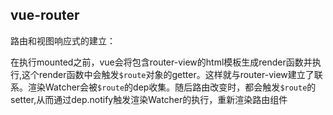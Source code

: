 ## vue-router

路由和视图响应式的建立：

在执行mounted之前，vue会将包含router-view的html模板生成render函数并执行,这个render函数中会触发`$route`对象的getter。这样就与router-view建立了联系。渲染Watcher会被`$route`的dep收集。随后路由改变时，都会触发`$route`的setter,从而通过dep.notify触发渲染Watcher的执行，重新渲染路由组件

